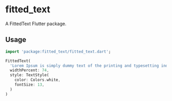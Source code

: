 # fitted_text

A FittedText Flutter package.

## Usage

```dart
import 'package:fitted_text/fitted_text.dart';

FittedText(
  'Lorem Ipsum is simply dummy text of the printing and typesetting industry.',
  widthPercent: 74,
  style: TextStyle(
    color: Colors.white,
    fontSize: 13,
  )
)
```
